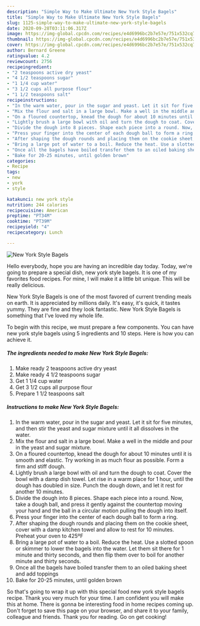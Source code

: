 ```yaml
---
description: "Simple Way to Make Ultimate New York Style Bagels"
title: "Simple Way to Make Ultimate New York Style Bagels"
slug: 1125-simple-way-to-make-ultimate-new-york-style-bagels
date: 2020-09-28T03:11:06.317Z
image: https://img-global.cpcdn.com/recipes/e4d6996bc2b7e57e/751x532cq70/new-york-style-bagels-recipe-main-photo.jpg
thumbnail: https://img-global.cpcdn.com/recipes/e4d6996bc2b7e57e/751x532cq70/new-york-style-bagels-recipe-main-photo.jpg
cover: https://img-global.cpcdn.com/recipes/e4d6996bc2b7e57e/751x532cq70/new-york-style-bagels-recipe-main-photo.jpg
author: Bernard Greene
ratingvalue: 4.2
reviewcount: 2756
recipeingredient:
- "2 teaspoons active dry yeast"
- "4 1/2 teaspoons sugar"
- "1 1/4 cup water"
- "3 1/2 cups all purpose flour"
- "1 1/2 teaspoons salt"
recipeinstructions:
- "In the warm water, pour in the sugar and yeast. Let it sit for five minutes, and then stir the yeast and sugar mixture until it all dissolves in the water."
- "Mix the flour and salt in a large bowl. Make a well in the middle and pour in the yeast and sugar mixture."
- "On a floured countertop, knead the dough for about 10 minutes until it is smooth and elastic. Try working in as much flour as possible. Form a firm and stiff dough."
- "Lightly brush a large bowl with oil and turn the dough to coat. Cover the bowl with a damp dish towel. Let rise in a warm place for 1 hour, until the dough has doubled in size. Punch the dough down, and let it rest for another 10 minutes."
- "Divide the dough into 8 pieces. Shape each piece into a round. Now, take a dough ball, and press it gently against the countertop moving your hand and the ball in a circular motion pulling the dough into itself."
- "Press your finger into the center of each dough ball to form a ring."
- "After shaping the dough rounds and placing them on the cookie sheet, cover with a damp kitchen towel and allow to rest for 10 minutes. Preheat your oven to 425ºF"
- "Bring a large pot of water to a boil. Reduce the heat. Use a slotted spoon or skimmer to lower the bagels into the water. Let them sit there for 1 minute and thirty seconds, and then flip them over to boil for another minute and thirty seconds."
- "Once all the bagels have boiled transfer them to an oiled baking sheet and add toppings"
- "Bake for 20-25 minutes, until golden brown"
categories:
- Recipe
tags:
- new
- york
- style

katakunci: new york style 
nutrition: 244 calories
recipecuisine: American
preptime: "PT34M"
cooktime: "PT39M"
recipeyield: "4"
recipecategory: Lunch

---
```



![New York Style Bagels](https://img-global.cpcdn.com/recipes/e4d6996bc2b7e57e/751x532cq70/new-york-style-bagels-recipe-main-photo.jpg)

Hello everybody, hope you are having an incredible day today. Today, we're going to prepare a special dish, new york style bagels. It is one of my favorites food recipes. For mine, I will make it a little bit unique. This will be really delicious.



New York Style Bagels is one of the most favored of current trending meals on earth. It is appreciated by millions daily. It's easy, it's quick, it tastes yummy. They are fine and they look fantastic. New York Style Bagels is something that I've loved my whole life.


To begin with this recipe, we must prepare a few components. You can have new york style bagels using 5 ingredients and 10 steps. Here is how you can achieve it.

<!--inarticleads1-->

##### The ingredients needed to make New York Style Bagels:

1. Make ready 2 teaspoons active dry yeast
1. Make ready 4 1/2 teaspoons sugar
1. Get 1 1/4 cup water
1. Get 3 1/2 cups all purpose flour
1. Prepare 1 1/2 teaspoons salt




<!--inarticleads2-->

##### Instructions to make New York Style Bagels:

1. In the warm water, pour in the sugar and yeast. Let it sit for five minutes, and then stir the yeast and sugar mixture until it all dissolves in the water.
1. Mix the flour and salt in a large bowl. Make a well in the middle and pour in the yeast and sugar mixture.
1. On a floured countertop, knead the dough for about 10 minutes until it is smooth and elastic. Try working in as much flour as possible. Form a firm and stiff dough.
1. Lightly brush a large bowl with oil and turn the dough to coat. Cover the bowl with a damp dish towel. Let rise in a warm place for 1 hour, until the dough has doubled in size. Punch the dough down, and let it rest for another 10 minutes.
1. Divide the dough into 8 pieces. Shape each piece into a round. Now, take a dough ball, and press it gently against the countertop moving your hand and the ball in a circular motion pulling the dough into itself.
1. Press your finger into the center of each dough ball to form a ring.
1. After shaping the dough rounds and placing them on the cookie sheet, cover with a damp kitchen towel and allow to rest for 10 minutes. Preheat your oven to 425ºF
1. Bring a large pot of water to a boil. Reduce the heat. Use a slotted spoon or skimmer to lower the bagels into the water. Let them sit there for 1 minute and thirty seconds, and then flip them over to boil for another minute and thirty seconds.
1. Once all the bagels have boiled transfer them to an oiled baking sheet and add toppings
1. Bake for 20-25 minutes, until golden brown




So that's going to wrap it up with this special food new york style bagels recipe. Thank you very much for your time. I am confident you will make this at home. There is gonna be interesting food in home recipes coming up. Don't forget to save this page on your browser, and share it to your family, colleague and friends. Thank you for reading. Go on get cooking!
